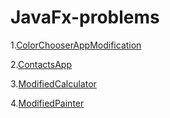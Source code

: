 # JavaFx-problems
1.[ColorChooserAppModification](https://github.com/muz2002/JavaFx-problems/tree/main/ColorChooserAppModification)

2.[ContactsApp](https://github.com/muz2002/JavaFx-problems/tree/main/ContactsApp)

3.[ModifiedCalculator](https://github.com/muz2002/JavaFx-problems/tree/main/ModifiedCalculator)

4.[ModifiedPainter](https://github.com/muz2002/JavaFx-problems/tree/main/ModifiedPainter)
